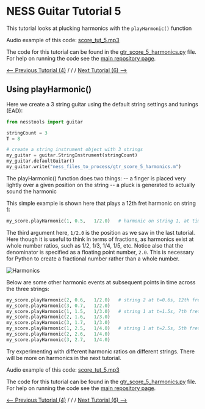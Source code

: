 # NESS Guitar Tutorial 5
This tutorial looks at plucking harmonics with the `playHarmonic()` function

Audio example of this code: [score_tut_5.mp3](http://tommudd.co.uk/ness/audio/gtr_tutorials/score_tut_5.mp3)

The code for this tutorial can be found in the [gtr_score_5_harmonics.py](https://github.com/tommmmudd/ness-tools/gtr_score_5_harmonics.py) file. For help on running the code see the [main repository page](https://tommmmudd.github.io/ness-tools/).

[<-- Previous Tutorial (4)](https://tommmmudd.github.io/ness-tools/tutorials/tutorial4)  / / /  [Next Tutorial (6) -->](https://tommmmudd.github.io/ness-tools/tutorials/tutorial6)

## Using playHarmonic()
Here we create a 3 string guitar using the default string settings and tunings (EAD):
```python
from nesstools import guitar

stringCount = 3
T = 8     

# create a string instrument object with 3 strings
my_guitar = guitar.StringInstrument(stringCount)
my_guitar.defaultGuitar()
my_guitar.write("ness_files_to_process/gtr_score_5_harmonics.m")
```

The playHarmonic() function does two things:
-- a finger is placed very lightly over a given position on the string
-- a pluck is generated to actually sound the harmonic

This simple example is shown here that plays a 12th fret harmonic on string 1:
```python
my_score.playHarmonic(1, 0.5, 	1/2.0)   # harmonic on string 1, at time 0.5, halfway along the string (12th fret harmonic)
```
The third argument here, `1/2.0` is the position as we saw in the last tutorial. Here though it is useful to think in terms of fractions, as harmonics exist at whole number ratios, such as 1/2, 1/3, 1/4, 1/5, etc. Notice also that the denominator is specified as a floating point number, `2.0`. This is necessary for Python to create a fractional number rather than a whole number.

![Harmonics](https://upload.wikimedia.org/wikipedia/commons/thumb/2/2f/Moodswingerscale.svg/1920px-Moodswingerscale.svg.png)

 Below are some other harmonic events at subsequent points in time across the three strings:

```python
my_score.playHarmonic(2, 0.6, 	1/2.0)   # string 2 at t=0.6s, 12th fret harmonic (0.5)
my_score.playHarmonic(3, 0.7, 	1/2.0)
my_score.playHarmonic(1, 1.5, 	1/3.0)   # string 1 at t=1.5s, 7th fret harmonic (0.333)
my_score.playHarmonic(2, 1.6, 	1/3.0)
my_score.playHarmonic(3, 1.7, 	1/3.0)
my_score.playHarmonic(1, 2.5, 	1/4.0)   # string 1 at t=2.5s, 5th fret harmonic (0.25)
my_score.playHarmonic(2, 2.6, 	1/4.0)
my_score.playHarmonic(3, 2.7, 	1/4.0)
```

Try experimenting with different harmonic ratios on different strings. There will be more on harmonics in the next tutorial.

Audio example of this code: [score_tut_5.mp3](http://tommudd.co.uk/ness/audio/gtr_tutorials/score_tut_5.mp3)

The code for this tutorial can be found in the [gtr_score_5_harmonics.py](https://github.com/tommmmudd/ness-tools/gtr_score_5_harmonics.py) file. For help on running the code see the [main repository page](https://tommmmudd.github.io/ness-tools/).

[<-- Previous Tutorial (4)](https://tommmmudd.github.io/ness-tools/tutorials/tutorial4)  / / /  [Next Tutorial (6) -->](https://tommmmudd.github.io/ness-tools/tutorials/tutorial6)

